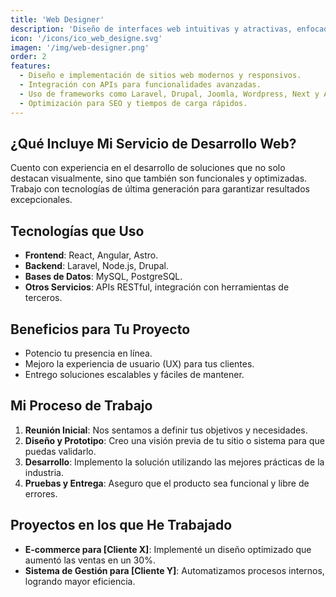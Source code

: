 ```yaml
---
title: 'Web Designer'
description: 'Diseño de interfaces web intuitivas y atractivas, enfocadas en la experiencia del usuario y alineadas con tu marca.'
icon: '/icons/ico_web_designe.svg'
imagen: '/img/web-designer.png'
order: 2
features:
  - Diseño e implementación de sitios web modernos y responsivos.
  - Integración con APIs para funcionalidades avanzadas.
  - Uso de frameworks como Laravel, Drupal, Joomla, Wordpress, Next y Astro.
  - Optimización para SEO y tiempos de carga rápidos.
---
```


## ¿Qué Incluye Mi Servicio de Desarrollo Web?

Cuento con experiencia en el desarrollo de soluciones que no solo destacan visualmente, sino que también son funcionales y optimizadas. Trabajo con tecnologías de última generación para garantizar resultados excepcionales.

## Tecnologías que Uso
- **Frontend**: React, Angular, Astro.
- **Backend**: Laravel, Node.js, Drupal.
- **Bases de Datos**: MySQL, PostgreSQL.
- **Otros Servicios**: APIs RESTful, integración con herramientas de terceros.

## Beneficios para Tu Proyecto
- Potencio tu presencia en línea.
- Mejoro la experiencia de usuario (UX) para tus clientes.
- Entrego soluciones escalables y fáciles de mantener.
  
## Mi Proceso de Trabajo
1. **Reunión Inicial**: Nos sentamos a definir tus objetivos y necesidades.
2. **Diseño y Prototipo**: Creo una visión previa de tu sitio o sistema para que puedas validarlo.
3. **Desarrollo**: Implemento la solución utilizando las mejores prácticas de la industria.
4. **Pruebas y Entrega**: Aseguro que el producto sea funcional y libre de errores.  

## Proyectos en los que He Trabajado
- **E-commerce para [Cliente X]**: Implementé un diseño optimizado que aumentó las ventas en un 30%.
- **Sistema de Gestión para [Cliente Y]**: Automatizamos procesos internos, logrando mayor eficiencia.

